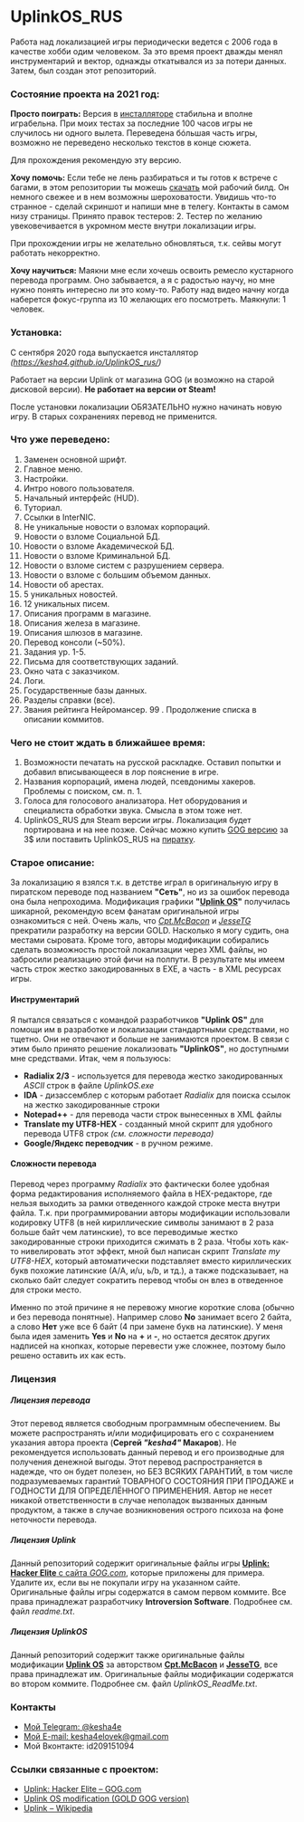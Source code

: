 
# UplinkOS_RUS

Работа над локализацией игры периодически ведется с 2006 года в качестве хобби одим человеком.
За это время проект дважды менял инструментарий и вектор, однажды откатывался из за потери данных. Затем, был создан этот репозиторий.


### Состояние проекта на 2021 год: 

**Просто поиграть:**
Версия в [инсталляторе](https://kesha4.github.io/UplinkOS_rus/) стабильна и  вполне играбельна. При моих тестах за последние 100 часов игры не случилось ни одного вылета. Переведена бóльшая часть игры, возможно не переведено несколько текстов в конце сюжета.

Для прохождения рекомендую эту версию.

**Хочу помочь:**
Если тебе не лень разбираться и ты готов к встрече с багами, в этом репозитории ты можешь [скачать](https://github.com/kesha4/UplinkOS_rus/archive/master.zip) мой рабочий билд. Он немного свежее и в нем возможны шероховатости. Увидишь что-то странное - сделай скриншот и напиши мне в телегу. Контакты в самом низу страницы. Принято правок тестеров: 2.
Тестер по желанию увековечивается в укромном месте внутри локализации игры.

При прохождении игры не желательно обновляться, т.к. сейвы могут работать некорректно.

**Хочу научиться:**
Маякни мне если хочешь освоить ремесло кустарного перевода программ. Оно забывается, а я с радостью научу, но мне нужно понять интересно ли это кому-то. Работу над видео начну когда наберется фокус-группа из 10 желающих его посмотреть. Маякнули: 1 человек.





### Установка:

С сентября 2020 года выпускается инсталлятор *(https://kesha4.github.io/UplinkOS_rus/)*

Работает на версии Uplink от магазина GOG (и возможно на старой дисковой версии). **Не работает на версии от Steam!**

После установки локализации ОБЯЗАТЕЛЬНО нужно начинать новую игру. В старых сохранениях перевод не применится.


### Что уже переведено:
1. Заменен основной шрифт.
2. Главное меню.
3. Настройки.
4. Интро нового пользователя.
5. Начальный интерфейс (HUD).
6. Туториал.
7. Ссылки в InterNIC.
8. Не уникальные новости о взломах корпораций.
9. Новости о взломе Сoциальной БД.
10. Новости о взломе Академической БД.
11. Новости о взломе Криминальной БД.
12. Новости о взломе систем с разрушением сервера.
13. Новости о взломе с большим объемом данных.
14. Новости об арестах.
15. 5 уникальных новостей.
16. 12 уникальных писем.
17. Описания программ в магазине.
18. Описания железа в магазине.
19. Описания шлюзов в магазине.
20. Перевод консоли (~50%).
21. Задания ур. 1-5.
22. Письма для соответствующих заданий.
23. Окно чата с заказчиком.
24. Логи.
25. Государственные базы данных.
26. Разделы справки (все).
27. Звания рейтинга Нейромансер.
99 . Продолжение списка в описании коммитов.  

### Чего не стоит ждать в ближайшее время:
1. Возможности печатать на русской раскладке. Оставил попытки и добавил вписывающееся в лор пояснение в игре.
2. Названия корпораций, имена людей, псевдонимы хакеров. Проблемы с поиском, см. п. 1.
3. Голоса для голосового анализатора. Нет оборудования и специалиста обработки звука. Смысла в этом тоже нет.
4. UplinkOS_RUS для Steam версии игры. Локализация будет портирована и на нее позже. Сейчас можно купить [GOG версию](https://www.gog.com/game/uplink_hacker_elite) за 3$ или поставить UplinkOS_RUS на [пиратку](https://g.zeos.in/?q=Uplink%20ENG%20GOG%20%D1%81%D0%BA%D0%B0%D1%87%D0%B0%D1%82%D1%8C%20%D0%B1%D0%B5%D1%81%D0%BF%D0%BB%D0%B0%D1%82%D0%BD%D0%BE).

### Старое описание:
За локализацию я взялся т.к. в детстве играл в оригинальную игру в пиратском переводе под названием **"Сеть"**, но из за ошибок перевода она была непроходима. 
Модификация графики **"[Uplink OS](https://www.moddb.com/mods/uplink-os)"** получилась шикарной, рекомендую всем фанатам оригинальной игры ознакомиться с ней. Очень жаль, что *[Cpt.McBacon](https://www.moddb.com/members/cptmcbacon)* и *[JesseTG](https://www.moddb.com/members/jessetg)* прекратили разработку на версии GOLD. Насколько я могу судить, она местами сыровата. Кроме того, авторы модификации собирались сделать возможность простой локализации через XML файлы, но забросили реализацию этой фичи на полпути. В результате мы имеем часть строк жестко закодированных в EXE, а часть - в XML ресурсах игры. 

#### Инструментарий
Я пытался связаться с командой разработчиков **"Uplink OS"** для помощи им в разработке и локализации стандартными средствами, но тщетно. Они не отвечают и больше не занимаются проектом. В связи с этим было принято решение локализовать **"UplinkOS"**, но доступными мне средствами. Итак, чем я пользуюсь:

* **Radialix 2/3** - используется для перевода жестко закодированных *ASCII* строк в файле *UplinkOS.exe*
* **IDA** - дизассемблер с которым работает *Radialix* для поиска ссылок на жестко закодированные строки
* **Notepad++** - для перевода части строк вынесенных в XML файлы 
* **Translate my UTF8-HEX** - созданный мной скрипт для удобного перевода UTF8 строк *(см. сложности перевода)*
* **Google/Яндекс переводчик** - в ручном режиме.

#### Сложности перевода
Перевод через программу *Radialix* это фактически более удобная форма редактирования исполняемого файла в HEX-редакторе, где нельзя выходить за рамки отведенного каждой строке места внутри файла. Т.к. при программировании авторы модификации использовали кодировку UTF8 (в ней кириллические символы занимают в 2 раза больше байт чем латинские), то все переводимые жестко закодированные строки приходится сжимать в 2 раза. Чтобы хоть как-то нивелировать этот эффект, мной был написан скрипт *Translate my UTF8-HEX*, который автоматически подставляет вместо кириллических букв похожие латинские (А/A, и/u, ь/b, и тд.), а также подсказывает, на сколько байт следует сократить перевод чтобы он влез в отведенное для строки место. 

Именно по этой причине я не перевожу многие короткие слова (обычно и без перевода понятные). Например слово **No** занимает всего 2 байта, а слово **Нет** уже все 6 байт (4 при замене букв на латинские). У меня была идея заменить **Yes** и **No** на **+** и **-**, но остается десяток других надписей на кнопках, которые перевести уже сложнее, поэтому было решено оставить их как есть. 

### Лицензия
##### Лицензия перевода
Этот перевод является свободным программным обеспечением. Вы можете распространять и/или модифицировать его с сохранением указания автора проекта (**Сергей _"kesha4"_ Макаров**). Не рекомендуется использовать данный перевод и его производные для получения денежной выгоды. 
Этот перевод распространяется в надежде, что он будет полезен, но БЕЗ ВСЯКИХ ГАРАНТИЙ, в том числе подразумеваемых гарантий ТОВАРНОГО СОСТОЯНИЯ ПРИ ПРОДАЖЕ и ГОДНОСТИ ДЛЯ ОПРЕДЕЛЁННОГО ПРИМЕНЕНИЯ. Автор не несет никакой ответственности в случае неполадок вызванных данным продуктом, а также в случае возникновения острого психоза на фоне неточности перевода.
##### Лицензия Uplink
Данный репозиторий содержит оригинальные файлы игры [**Uplink: Hacker Elite** с сайта _GOG.com_](https://www.gog.com/game/uplink_hacker_elite), которые приложены для примера. Удалите их, если вы не покупали игру на указанном сайте. Оригинальные файлы игры содержатся в самом первом коммите. Все права принадлежат разработчику **Introversion Software**. Подробнее см. файл *readme.txt*.
##### Лицензия UplinkOS
Данный репозиторий содержит также оригинальные файлы модификации **[Uplink OS](https://www.moddb.com/mods/uplink-os)** за авторством **[Cpt.McBacon](https://www.moddb.com/members/cptmcbacon)** и **[JesseTG](https://www.moddb.com/members/jessetg)**, все права принадлежат им. Оригинальные файлы модификации содержатся во втором коммите. Подробнее см. файл *UplinkOS_ReadMe.txt*. 

### Контакты

- [Мой Telegram: @kesha4e](https://t.me/kesha4e)
- [Мой E-mail: kesha4elovek@gmail.com](mailto:kesha4elovek@gmail.com)
- Мой Вконтакте: id209151094

### Ссылки связанные с проектом:
- [Uplink: Hacker Elite –  GOG.com](https://www.gog.com/game/uplink_hacker_elite)
- [Uplink OS modification (GOLD GOG version)](https://www.moddb.com/mods/uplink-os)
- [Uplink  – Wikipedia](https://ru.wikipedia.org/wiki/Uplink)
